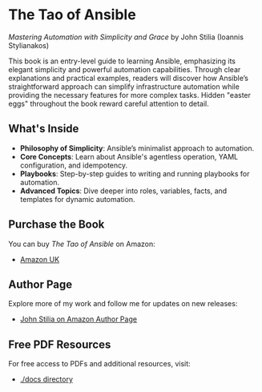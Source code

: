 # The Tao of Ansible

*Mastering Automation with Simplicity and Grace* by John Stilia (Ioannis Stylianakos)

This book is an entry-level guide to learning Ansible, emphasizing its elegant simplicity and powerful automation capabilities. Through clear explanations and practical examples, readers will discover how Ansible’s straightforward approach can simplify infrastructure automation while providing the necessary features for more complex tasks. Hidden "easter eggs" throughout the book reward careful attention to detail.

## What's Inside

- **Philosophy of Simplicity**: Ansible’s minimalist approach to automation.
- **Core Concepts**: Learn about Ansible's agentless operation, YAML configuration, and idempotency.
- **Playbooks**: Step-by-step guides to writing and running playbooks for automation.
- **Advanced Topics**: Dive deeper into roles, variables, facts, and templates for dynamic automation.

## Purchase the Book

You can buy *The Tao of Ansible* on Amazon:

- [Amazon UK](https://www.amazon.co.uk/Tao-Ansible-Mastering-Automation-Simplicity/dp/B0DTTTM3XG)

## Author Page

Explore more of my work and follow me for updates on new releases:

- [John Stilia on Amazon Author Page](https://www.amazon.com/author/john.stilia)

## Free PDF Resources

For free access to PDFs and additional resources, visit:

- [./docs directory](./docs)
